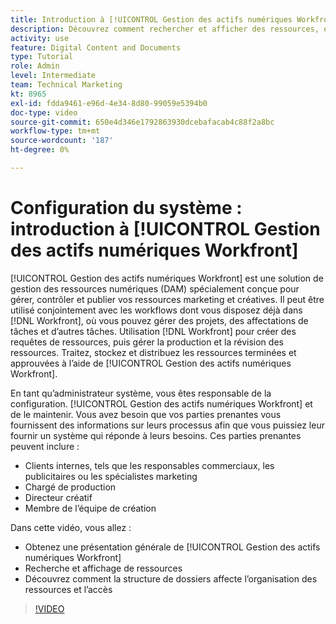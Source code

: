 ```yaml
---
title: Introduction à [!UICONTROL Gestion des actifs numériques Workfront]
description: Découvrez comment rechercher et afficher des ressources, et comment la structure de dossiers affecte l’organisation des ressources et l’accès dans [!UICONTROL Gestion des actifs numériques Workfront].
activity: use
feature: Digital Content and Documents
type: Tutorial
role: Admin
level: Intermediate
team: Technical Marketing
kt: 8965
exl-id: fdda9461-e96d-4e34-8d80-99059e5394b0
doc-type: video
source-git-commit: 650e4d346e1792863930dcebafacab4c88f2a8bc
workflow-type: tm+mt
source-wordcount: '187'
ht-degree: 0%

---
```


# Configuration du système : introduction à [!UICONTROL Gestion des actifs numériques Workfront]

[!UICONTROL Gestion des actifs numériques Workfront] est une solution de gestion des ressources numériques (DAM) spécialement conçue pour gérer, contrôler et publier vos ressources marketing et créatives. Il peut être utilisé conjointement avec les workflows dont vous disposez déjà dans [!DNL Workfront], où vous pouvez gérer des projets, des affectations de tâches et d’autres tâches. Utilisation [!DNL Workfront] pour créer des requêtes de ressources, puis gérer la production et la révision des ressources. Traitez, stockez et distribuez les ressources terminées et approuvées à l’aide de [!UICONTROL Gestion des actifs numériques Workfront].


En tant qu’administrateur système, vous êtes responsable de la configuration. [!UICONTROL Gestion des actifs numériques Workfront] et de le maintenir. Vous avez besoin que vos parties prenantes vous fournissent des informations sur leurs processus afin que vous puissiez leur fournir un système qui réponde à leurs besoins. Ces parties prenantes peuvent inclure :

* Clients internes, tels que les responsables commerciaux, les publicitaires ou les spécialistes marketing
* Chargé de production
* Directeur créatif
* Membre de l’équipe de création

Dans cette vidéo, vous allez :

* Obtenez une présentation générale de [!UICONTROL Gestion des actifs numériques Workfront]
* Recherche et affichage de ressources
* Découvrez comment la structure de dossiers affecte l’organisation des ressources et l’accès

>[!VIDEO](https://video.tv.adobe.com/v/335228/?quality=12&learn=on)
